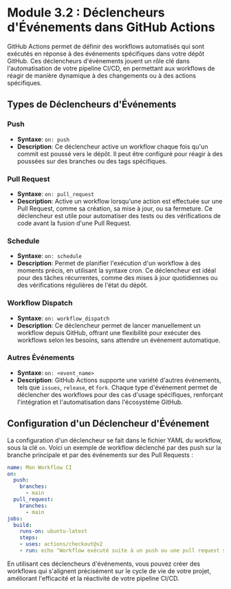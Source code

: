 # Module 3.2 : Déclencheurs d'Événements dans GitHub Actions

GitHub Actions permet de définir des workflows automatisés qui sont exécutés en réponse à des événements spécifiques dans votre dépôt GitHub. Ces déclencheurs d'événements jouent un rôle clé dans l'automatisation de votre pipeline CI/CD, en permettant aux workflows de réagir de manière dynamique à des changements ou à des actions spécifiques.

## Types de Déclencheurs d'Événements

### Push

- **Syntaxe**: `on: push`
- **Description**: Ce déclencheur active un workflow chaque fois qu'un commit est poussé vers le dépôt. Il peut être configuré pour réagir à des poussées sur des branches ou des tags spécifiques.

### Pull Request

- **Syntaxe**: `on: pull_request`
- **Description**: Active un workflow lorsqu'une action est effectuée sur une Pull Request, comme sa création, sa mise à jour, ou sa fermeture. Ce déclencheur est utile pour automatiser des tests ou des vérifications de code avant la fusion d'une Pull Request.

### Schedule

- **Syntaxe**: `on: schedule`
- **Description**: Permet de planifier l'exécution d'un workflow à des moments précis, en utilisant la syntaxe cron. Ce déclencheur est idéal pour des tâches récurrentes, comme des mises à jour quotidiennes ou des vérifications régulières de l'état du dépôt.

### Workflow Dispatch

- **Syntaxe**: `on: workflow_dispatch`
- **Description**: Ce déclencheur permet de lancer manuellement un workflow depuis GitHub, offrant une flexibilité pour exécuter des workflows selon les besoins, sans attendre un événement automatique.

### Autres Événements

- **Syntaxe**: `on: <event_name>`
- **Description**: GitHub Actions supporte une variété d'autres événements, tels que `issues`, `release`, et `fork`. Chaque type d'événement permet de déclencher des workflows pour des cas d'usage spécifiques, renforçant l'intégration et l'automatisation dans l'écosystème GitHub.

## Configuration d'un Déclencheur d'Événement

La configuration d'un déclencheur se fait dans le fichier YAML du workflow, sous la clé `on`. Voici un exemple de workflow déclenché par des push sur la branche principale et par des événements sur des Pull Requests :

```yaml
name: Mon Workflow CI
on:
  push:
    branches:
      - main
  pull_request:
    branches:
      - main
jobs:
  build:
    runs-on: ubuntu-latest
    steps:
    - uses: actions/checkout@v2
    - run: echo "Workflow exécuté suite à un push ou une pull request sur la branche main."
```

En utilisant ces déclencheurs d'événements, vous pouvez créer des workflows qui s'alignent précisément sur le cycle de vie de votre projet, améliorant l'efficacité et la réactivité de votre pipeline CI/CD.
